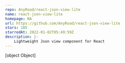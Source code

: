 ```yaml
---
repo: AnyRoad/react-json-view-lite
name: react-json-view-lite
homepage: NA
url: https://github.com/AnyRoad/react-json-view-lite
stars: 185
starredAt: 2022-01-02T05:49:59Z
description: |-
    Lightweight Json view component for React
---
```


[object Object]
